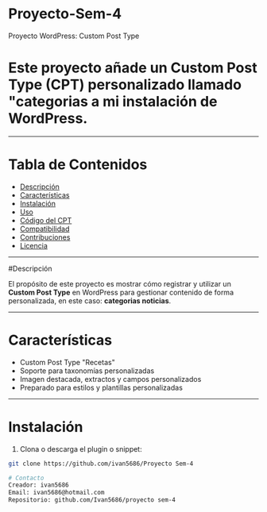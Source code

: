 # Proyecto-Sem-4

Proyecto WordPress: Custom Post Type 

# Este proyecto añade un **Custom Post Type (CPT)** personalizado llamado "categorias a mi instalación de WordPress.

---

# Tabla de Contenidos

- [Descripción](#descripción)
- [Características](#características)
- [Instalación](#instalación)
- [Uso](#uso)
- [Código del CPT](#código-del-cpt)
- [Compatibilidad](#compatibilidad)
- [Contribuciones](#contribuciones)
- [Licencia](#licencia)

---

#Descripción

El propósito de este proyecto es mostrar cómo registrar y utilizar un **Custom Post Type** en WordPress para gestionar contenido de forma personalizada, en este caso: **categorias noticias**.

---

#  Características

-  Custom Post Type "Recetas"
-  Soporte para taxonomías personalizadas
- Imagen destacada, extractos y campos personalizados
-  Preparado para estilos y plantillas personalizadas

---

# Instalación

1. Clona o descarga el plugin o snippet:
```bash
git clone https://github.com/ivan5686/Proyecto Sem-4

# Contacto
Creador: ivan5686
Email: ivan5686@hotmail.com
Repositorio: github.com/Ivan5686/proyecto sem-4


